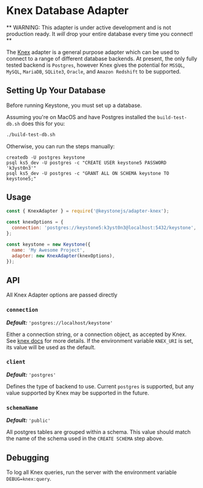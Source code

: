 <!--[meta]
section: packages
title: Database Adapter - Knex
[meta]-->

# Knex Database Adapter

** WARNING: This adapter is under active development and is not production ready. It _will_ drop your entire database every time you connect! **

The [Knex](https://knexjs.org/#changelog) adapter is a general purpose adapter which can be used to connect to a range of different database backends.
At present, the only fully tested backend is `Postgres`, however Knex gives the potential for `MSSQL`, `MySQL`, `MariaDB`, `SQLite3`, `Oracle`, and `Amazon Redshift` to be supported.

## Setting Up Your Database

Before running Keystone, you must set up a database.

Assuming you're on MacOS and have Postgres installed the `build-test-db.sh` does this for you:

```sh
./build-test-db.sh
```

Otherwise, you can run the steps manually:

```shell
createdb -U postgres keystone
psql ks5_dev -U postgres -c "CREATE USER keystone5 PASSWORD 'k3yst0n3'"
psql ks5_dev -U postgres -c "GRANT ALL ON SCHEMA keystone TO keystone5;"
```

## Usage

```javascript
const { KnexAdapter } = require('@keystonejs/adapter-knex');

const knexOptions = {
  connection: 'postgres://keystone5:k3yst0n3@localhost:5432/keystone',
};

const keystone = new Keystone({
  name: 'My Awesome Project',
  adapter: new KnexAdapter(knexOptions),
});
```

## API

All Knex Adapter options are passed directly

### `connection`

_**Default:**_ `'postgres://localhost/keystone'`

Either a connection string, or a connection object, as accepted by Knex.
See [knex docs](https://knexjs.org/#Installation-client) for more details.
If the environment variable `KNEX_URI` is set, its value will be used as the default.

### `client`

_**Default:**_ `'postgres'`

Defines the type of backend to use. Current `postgres` is supported, but any value supported by Knex may be supported in the future.

### `schemaName`

_**Default:**_ `'public'`

All postgres tables are grouped within a schema. This value should match the name of the schema used in the `CREATE SCHEMA` step above.

## Debugging

To log all Knex queries, run the server with the environment variable `DEBUG=knex:query`.

